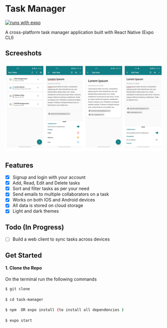 # Task Manager

[![runs with expo](https://img.shields.io/badge/Runs%20with%20Expo-4630EB.svg?logo=EXPO&labelColor=f3f3f3&logoColor=000)](https://expo.io/)

A cross-platform task manager application built with React Native (Expo CLI)

## Screeshots

![Home-screen](./assets/screenshots/SS2.png)

## Features

-   [x] Signup and login with your account
-   [x] Add, Read, Edit and Delete tasks
-   [x] Sort and filter tasks as per your need
-   [x] Send emails to multiple collaborators on a task
-   [x] Works on both IOS and Android devices
-   [x] All data is stored on cloud storage
-   [x] Light and dark themes

## Todo (In Progress)

-   [ ] Build a web client to sync tasks across devices

## Get Started

#### 1. Clone the Repo

On the terminal run the following commands

```sh
$ git clone 

$ cd task-manager

$ npm  OR expo install (to install all dependencies )

$ expo start

```

